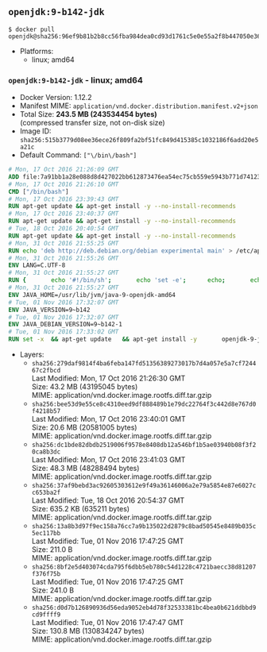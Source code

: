 ## `openjdk:9-b142-jdk`

```console
$ docker pull openjdk@sha256:96ef9b81b2b8cc56fba984dea0cd93d1761c5e0e55a2f8b447050e36511c37aa
```

-	Platforms:
	-	linux; amd64

### `openjdk:9-b142-jdk` - linux; amd64

-	Docker Version: 1.12.2
-	Manifest MIME: `application/vnd.docker.distribution.manifest.v2+json`
-	Total Size: **243.5 MB (243534454 bytes)**  
	(compressed transfer size, not on-disk size)
-	Image ID: `sha256:515b3779d08ee36ece26f809fa2bf51fc849d415385c1032186f6add20e5a21c`
-	Default Command: `["\/bin\/bash"]`

```dockerfile
# Mon, 17 Oct 2016 21:26:09 GMT
ADD file:7a91bb1a28e088d8d427022bb612873476ea54ec75cb559e5943b771d7412386 in / 
# Mon, 17 Oct 2016 21:26:10 GMT
CMD ["/bin/bash"]
# Mon, 17 Oct 2016 23:39:43 GMT
RUN apt-get update && apt-get install -y --no-install-recommends 		ca-certificates 		curl 		wget 	&& rm -rf /var/lib/apt/lists/*
# Mon, 17 Oct 2016 23:40:37 GMT
RUN apt-get update && apt-get install -y --no-install-recommends 		bzr 		git 		mercurial 		openssh-client 		subversion 				procps 	&& rm -rf /var/lib/apt/lists/*
# Tue, 18 Oct 2016 20:40:54 GMT
RUN apt-get update && apt-get install -y --no-install-recommends 		bzip2 		unzip 		xz-utils 	&& rm -rf /var/lib/apt/lists/*
# Mon, 31 Oct 2016 21:55:25 GMT
RUN echo 'deb http://deb.debian.org/debian experimental main' > /etc/apt/sources.list.d/experimental.list
# Mon, 31 Oct 2016 21:55:26 GMT
ENV LANG=C.UTF-8
# Mon, 31 Oct 2016 21:55:27 GMT
RUN { 		echo '#!/bin/sh'; 		echo 'set -e'; 		echo; 		echo 'dirname "$(dirname "$(readlink -f "$(which javac || which java)")")"'; 	} > /usr/local/bin/docker-java-home 	&& chmod +x /usr/local/bin/docker-java-home
# Mon, 31 Oct 2016 21:55:27 GMT
ENV JAVA_HOME=/usr/lib/jvm/java-9-openjdk-amd64
# Tue, 01 Nov 2016 17:32:07 GMT
ENV JAVA_VERSION=9~b142
# Tue, 01 Nov 2016 17:32:07 GMT
ENV JAVA_DEBIAN_VERSION=9~b142-1
# Tue, 01 Nov 2016 17:33:02 GMT
RUN set -x 	&& apt-get update 	&& apt-get install -y 		openjdk-9-jdk-headless="$JAVA_DEBIAN_VERSION" 	&& rm -rf /var/lib/apt/lists/* 	&& [ "$JAVA_HOME" = "$(docker-java-home)" ]
```

-	Layers:
	-	`sha256:279daf9814f4ba6feba147fd51356389273017b7d4a057e5a7cf724467c2fbcd`  
		Last Modified: Mon, 17 Oct 2016 21:26:30 GMT  
		Size: 43.2 MB (43195045 bytes)  
		MIME: application/vnd.docker.image.rootfs.diff.tar.gzip
	-	`sha256:bee53d9e55ce8c4310eed9df888489b1e79dc22764f3c442d8e767d0f4218b57`  
		Last Modified: Mon, 17 Oct 2016 23:40:01 GMT  
		Size: 20.6 MB (20581005 bytes)  
		MIME: application/vnd.docker.image.rootfs.diff.tar.gzip
	-	`sha256:dc1bde82dbdb2519006f9578e8408db12a546bf1b5ae03940b08f3f20ca8b3dc`  
		Last Modified: Mon, 17 Oct 2016 23:41:03 GMT  
		Size: 48.3 MB (48288494 bytes)  
		MIME: application/vnd.docker.image.rootfs.diff.tar.gzip
	-	`sha256:37af9bebd3ac92605303612e9f49a36146006a2e79a5854e87e6027cc653ba2f`  
		Last Modified: Tue, 18 Oct 2016 20:54:37 GMT  
		Size: 635.2 KB (635211 bytes)  
		MIME: application/vnd.docker.image.rootfs.diff.tar.gzip
	-	`sha256:13a8b3d97f9ec158a76cc7a9b135022d2879c8bad50545e8489b035c5ec117bb`  
		Last Modified: Tue, 01 Nov 2016 17:47:25 GMT  
		Size: 211.0 B  
		MIME: application/vnd.docker.image.rootfs.diff.tar.gzip
	-	`sha256:8bf2e5d403074cda795f6dbb5eb780c54d1228c4721baecc38d81207f376f75b`  
		Last Modified: Tue, 01 Nov 2016 17:47:25 GMT  
		Size: 241.0 B  
		MIME: application/vnd.docker.image.rootfs.diff.tar.gzip
	-	`sha256:d0d7b126890936d56eda9052eb4d78f32533381bc4bea0b621ddbbd9cd9ffff9`  
		Last Modified: Tue, 01 Nov 2016 17:47:47 GMT  
		Size: 130.8 MB (130834247 bytes)  
		MIME: application/vnd.docker.image.rootfs.diff.tar.gzip
